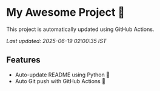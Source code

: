 # My Awesome Project 🚀

This project is automatically updated using GitHub Actions.

_Last updated: 2025-06-19 02:00:35 IST_

## Features
- Auto-update README using Python 🐍
- Auto Git push with GitHub Actions 🤖
